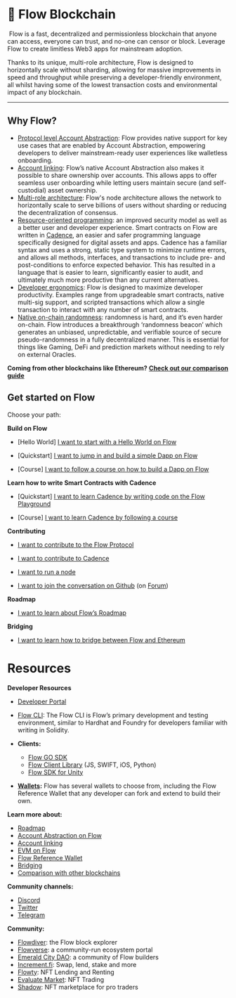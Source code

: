 # 🌊 Flow Blockchain
‍
Flow is a fast, decentralized and permissionless blockchain that anyone can access, everyone can trust, and no-one can censor or block. Leverage Flow to create limitless Web3 apps for mainstream adoption.

Thanks to its unique, multi-role architecture, Flow is designed to horizontally scale without sharding, allowing for massive improvements in speed and throughput while preserving a developer-friendly environment, all whilst having some of the lowest transaction costs and environmental impact of any blockchain.

***

## Why Flow? 

- [Protocol level Account Abstraction](https://developers.flow.com/build/advanced-concepts/account-abstraction): Flow provides native support for key use cases that are enabled by Account Abstraction, empowering developers to deliver mainstream-ready user experiences like walletless onboarding.
- [Account linking](https://developers.flow.com/build/advanced-concepts/account-linking): Flow’s native Account Abstraction also makes it possible to share ownership over accounts. This allows apps to offer seamless user onboarding while letting users maintain secure (and self-custodial) asset ownership.
- [Multi-role architecture](https://flow.com/primer): Flow's node architecture allows the network to horizontally scale to serve billions of users without sharding or reducing the decentralization of consensus.
- [Resource-oriented programming](https://flow.com/post/resources-programming-ownership): an improved security model as well as a better user and developer experience. Smart contracts on Flow are written in [Cadence](https://developers.flow.com/build/cadence), an easier and safer programming language specifically designed for digital assets and apps. Cadence has a familiar syntax and uses a strong, static type system to minimize runtime errors, and allows all methods, interfaces, and transactions to include pre- and post-conditions to enforce expected behavior. This has resulted in a language that is easier to learn, significantly easier to audit, and ultimately much more productive than any current alternatives. 
- [Developer ergonomics](https://developers.flow.com/build/flow): Flow is designed to maximize developer productivity. Examples range from upgradeable smart contracts, native multi-sig support, and scripted transactions which allow a single transaction to interact with any number of smart contracts.
- [Native on-chain randomness](https://flow.com/post/on-chain-randomness-on-flow): randomness is hard, and it’s even harder on-chain. Flow introduces a breakthrough ‘randomness beacon’ which generates an unbiased, unpredictable, and verifiable source of secure pseudo-randomness in a fully decentralized manner. This is essential for things like Gaming, DeFi and prediction markets without needing to rely on external Oracles. 

**Coming from other blockchains like Ethereum?** [**Check out our comparison guide**](https://developers.flow.com/build/building-vs-other-chain)

## Get started on Flow

Choose your path:

**Build on Flow**

- \[Hello World] [I want to start with a Hello World on Flow](https://developers.flow.com/build/getting-started/quickstarts/hello-world)

- \[Quickstart] [I want to jump in and build a simple Dapp on Flow](https://developers.flow.com/guides/flow-app-quickstart)

- \[Course] [I want to follow a course on how to build a Dapp on Flow](https://academy.ecdao.org/en/catalog/courses/beginner-dapp/chapter1/lesson1)

**Learn how to write Smart Contracts with Cadence**

- \[Quickstart] [I want to learn Cadence by writing code on the Flow Playground](https://play.flow.com/)

- \[Course] [I want to learn Cadence by following a course](https://academy.ecdao.org/en/catalog/courses/beginner-cadence/chapter1/lesson2)

**Contributing**

- [I want to contribute to the Flow Protocol](https://github.com/onflow/flow-go/blob/master/CONTRIBUTING.md)

- [I want to contribute to Cadence](https://github.com/onflow/cadence/blob/master/CONTRIBUTING.md)

- [I want to run a node](https://developers.flow.com/references/run-and-secure/node-operation)
  
- [I want to join the conversation on Github](https://github.com/orgs/onflow/discussions) (on [Forum](https://forum.flow.com/))

**Roadmap**

- [I want to learn about Flow’s Roadmap](https://flow.com/flow-roadmap)

**Bridging**

- [I want to learn how to bridge between Flow and Ethereum](https://flow.com/use-flow/bridges)


# Resources

**Developer Resources**

- [Developer Portal](https://developers.flow.com)
- [Flow CLI](https://developers.flow.com/tools/flow-cli): The Flow CLI is Flow’s primary development and testing environment, similar to Hardhat and Foundry for developers familiar with writing in Solidity.
- **Clients:**
  - [Flow GO SDK](https://github.com/onflow/flow-go-sdk)
  - [Flow Client Library](https://developers.flow.com/tools/clients/fcl-js) (JS, SWIFT, iOS, Python)
  - [Flow SDK for Unity](https://developers.flow.com/tools/clients/unity-sdk)


- [**Wallets**](https://developers.flow.com/community-resources/wallets)**:** Flow has several wallets to choose from, including the Flow Reference Wallet that any developer can fork and extend to build their own.

**Learn more about:**

- [Roadmap](https://flow.com/flow-roadmap)
- [Account Abstraction on Flow](https://flow.com/account-abstraction)
- [Account linking](https://flow.com/account-linking)
- [EVM on Flow](https://forum.flow.com/t/evm-on-flow-beyond-solidity/5260)
- [Flow Reference Wallet](https://frw.gitbook.io/flow-reference-wallet/)
- [Bridging](https://flow.com/use-flow/bridges)
- [Comparison with other blockchains](https://developers.flow.com/build/building-vs-other-chain)

**Community channels:**

- [Discord](https://discord.com/invite/J6fFnh2xx6)
- [Twitter](https://twitter.com/flow_blockchain)
- [Telegram](https://t.me/flow_community)

**Community:**

- [Flowdiver](https://flowdiver.io): the Flow block explorer
- [Flowverse](https://www.flowverse.co/): a community-run ecosystem portal
- [Emerald City DAO](https://ecdao.org): a community of Flow builders
- [Increment.fi](https://increment.fi): Swap, lend, stake and more 
- [Flowty](https://flowty.io): NFT Lending and Renting
- [Evaluate Market](https://evaluate.xyz): NFT Trading
- [Shadow](https://shadow.app): NFT marketplace for pro traders
